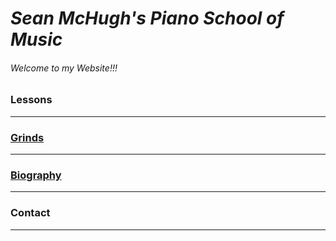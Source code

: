 # _Sean McHugh's Piano School of Music_
###### Welcome to my Website!!!
### Lessons <hr>
### <a href="https://github.com/seanmch2023/Grinds/edit/main/README.md" target="_blank">Grinds</a> <hr>
### <a href="https://github.com/seanmch2023/Biography/tree/main" target="_blank">Biography</a> <hr>
### Contact <hr>

